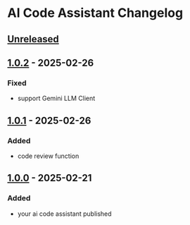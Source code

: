 <!-- Keep a Changelog guide -> https://keepachangelog.com -->

# AI Code Assistant Changelog

## [Unreleased]

## [1.0.2] - 2025-02-26

### Fixed

- support Gemini LLM Client

## [1.0.1] - 2025-02-26

### Added

- code review function

## [1.0.0] - 2025-02-21

### Added

- your ai code assistant published

[Unreleased]: https://github.com/BaronCyrus/ai_code_helper/compare/v1.0.2...HEAD
[1.0.2]: https://github.com/BaronCyrus/ai_code_helper/compare/v1.0.1...v1.0.2
[1.0.1]: https://github.com/BaronCyrus/ai_code_helper/compare/v1.0.0...v1.0.1
[1.0.0]: https://github.com/BaronCyrus/ai_code_helper/commits/v1.0.0
